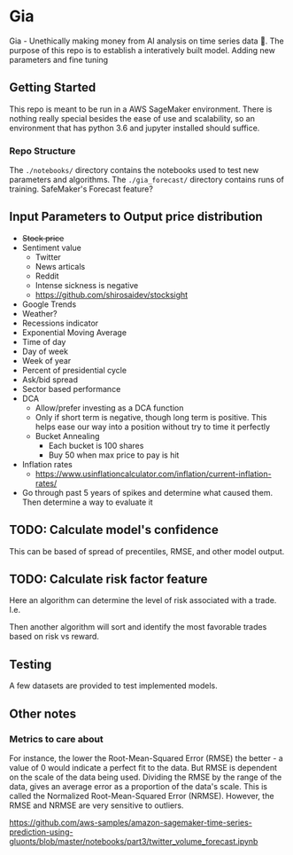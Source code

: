 # Gia

Gia - Unethically making money from AI analysis on time series data 🤑. The purpose of this repo is to establish a
interatively built model. Adding new parameters and fine tuning

## Getting Started

This repo is meant to be run in a AWS SageMaker environment. There is nothing really special besides the ease of 
use and scalability, so an environment that has python 3.6 and jupyter installed should suffice.

### Repo Structure
The `./notebooks/` directory contains the notebooks used to test new parameters and algorithms. 
The `./gia_forecast/` directory contains runs of training. SafeMaker's Forecast feature?

## Input Parameters to Output price distribution

- ~~Stock price~~ 
- Sentiment value
  - Twitter
  - News articals
  - Reddit
  - Intense sickness is negative
  - https://github.com/shirosaidev/stocksight
- Google Trends
- Weather?
- Recessions indicator
- Exponential Moving Average
- Time of day
- Day of week
- Week of year
- Percent of presidential cycle
- Ask/bid spread
- Sector based performance
- DCA
  - Allow/prefer investing as a DCA function
  - Only if short term is negative, though long term is positive. This helps ease our way into a position without try to time it perfectly
  - Bucket Annealing
    - Each bucket is 100 shares
    - Buy 50 when max price to pay is hit
- Inflation rates
  - https://www.usinflationcalculator.com/inflation/current-inflation-rates/
- Go through past 5 years of spikes and determine what caused them. Then determine a way to evaluate it


## TODO: Calculate model's confidence
This can be based of spread of precentiles, RMSE, and other model output.

## TODO: Calculate risk factor feature
Here an algorithm can determine the level of risk associated with a trade. I.e. 

Then another algorithm will sort 
and identify the most favorable trades based on risk vs reward.

## Testing

A few datasets are provided to test implemented models.

## Other notes

### Metrics to care about

For instance, the lower the Root-Mean-Squared Error (RMSE) the better - a value of 0 would indicate a perfect fit to the
data. But RMSE is dependent on the scale of the data being used. Dividing the RMSE by the range of the data, gives an 
average error as a proportion of the data's scale. This is called the Normalized Root-Mean-Squared Error (NRMSE). 
However, the RMSE and NRMSE are very sensitive to outliers.

https://github.com/aws-samples/amazon-sagemaker-time-series-prediction-using-gluonts/blob/master/notebooks/part3/twitter_volume_forecast.ipynb

